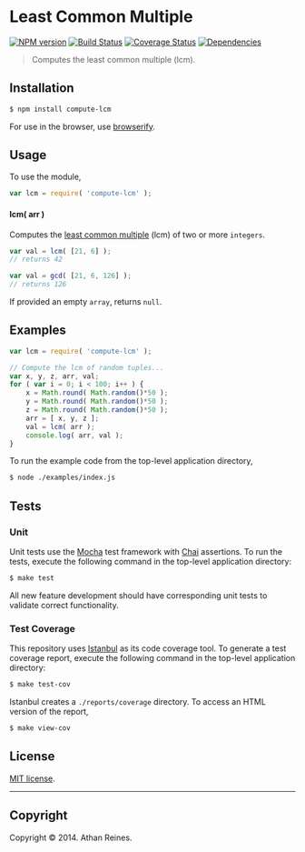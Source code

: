 Least Common Multiple
===
[![NPM version][npm-image]][npm-url] [![Build Status][travis-image]][travis-url] [![Coverage Status][coveralls-image]][coveralls-url] [![Dependencies][dependencies-image]][dependencies-url]

> Computes the least common multiple (lcm).


## Installation

``` bash
$ npm install compute-lcm
```

For use in the browser, use [browserify](https://github.com/substack/node-browserify).


## Usage

To use the module,

``` javascript
var lcm = require( 'compute-lcm' );
```

#### lcm( arr )

Computes the [least common multiple](http://en.wikipedia.org/wiki/Least_common_multiple) (lcm) of two or more `integers`. 

``` javascript
var val = lcm( [21, 6] );
// returns 42

var val = gcd( [21, 6, 126] );
// returns 126
```

If provided an empty `array`, returns `null`.


## Examples

``` javascript
var lcm = require( 'compute-lcm' );

// Compute the lcm of random tuples...
var x, y, z, arr, val;
for ( var i = 0; i < 100; i++ ) {
	x = Math.round( Math.random()*50 );
	y = Math.round( Math.random()*50 );
	z = Math.round( Math.random()*50 );
	arr = [ x, y, z ];
	val = lcm( arr );
	console.log( arr, val );
}
```


To run the example code from the top-level application directory,

``` bash
$ node ./examples/index.js
```


## Tests

### Unit

Unit tests use the [Mocha](http://visionmedia.github.io/mocha) test framework with [Chai](http://chaijs.com) assertions. To run the tests, execute the following command in the top-level application directory:

``` bash
$ make test
```

All new feature development should have corresponding unit tests to validate correct functionality.


### Test Coverage

This repository uses [Istanbul](https://github.com/gotwarlost/istanbul) as its code coverage tool. To generate a test coverage report, execute the following command in the top-level application directory:

``` bash
$ make test-cov
```

Istanbul creates a `./reports/coverage` directory. To access an HTML version of the report,

``` bash
$ make view-cov
```


## License

[MIT license](http://opensource.org/licenses/MIT). 


---
## Copyright

Copyright &copy; 2014. Athan Reines.


[npm-image]: http://img.shields.io/npm/v/compute-lcm.svg
[npm-url]: https://npmjs.org/package/compute-lcm

[travis-image]: http://img.shields.io/travis/compute-io/lcm/master.svg
[travis-url]: https://travis-ci.org/compute-io/lcm

[coveralls-image]: https://img.shields.io/coveralls/compute-io/lcm/master.svg
[coveralls-url]: https://coveralls.io/r/compute-io/lcm?branch=master

[dependencies-image]: http://img.shields.io/david/compute-io/lcm.svg
[dependencies-url]: https://david-dm.org/compute-io/lcm

[dev-dependencies-image]: http://img.shields.io/david/dev/compute-io/lcm.svg
[dev-dependencies-url]: https://david-dm.org/dev/compute-io/lcm

[github-issues-image]: http://img.shields.io/github/issues/compute-io/lcm.svg
[github-issues-url]: https://github.com/compute-io/lcm/issues
